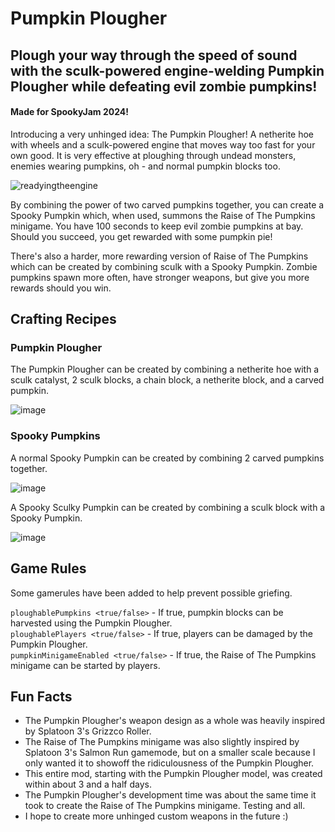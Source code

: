 # Pumpkin Plougher
## Plough your way through the speed of sound with the sculk-powered engine-welding Pumpkin Plougher while defeating evil zombie pumpkins!
#### Made for SpookyJam 2024!

Introducing a very unhinged idea: The Pumpkin Plougher! A netherite hoe with wheels and a sculk-powered engine that moves way too fast for your own good. It is very effective at ploughing through undead monsters, enemies wearing pumpkins, oh - and normal pumpkin blocks too.

![readyingtheengine](https://github.com/user-attachments/assets/98a185fa-773c-4872-bb66-ebc02aff2ac8)

By combining the power of two carved pumpkins together, you can create a Spooky Pumpkin which, when used, summons the Raise of The Pumpkins minigame. You have 100 seconds to keep evil zombie pumpkins at bay. Should you succeed, you get rewarded with some pumpkin pie!

There's also a harder, more rewarding version of Raise of The Pumpkins which can be created by combining sculk with a Spooky Pumpkin. Zombie pumpkins spawn more often, have stronger weapons, but give you more rewards should you win.

## Crafting Recipes

### Pumpkin Plougher
The Pumpkin Plougher can be created by combining a netherite hoe with a sculk catalyst, 2 sculk blocks, a chain block, a netherite block, and a carved pumpkin.

![image](https://github.com/user-attachments/assets/025c2441-b739-43a4-b097-12f03548aa99)

### Spooky Pumpkins
A normal Spooky Pumpkin can be created by combining 2 carved pumpkins together.

![image](https://github.com/user-attachments/assets/17566558-9fe0-4e4b-a42f-929f2587f6ec)

A Spooky Sculky Pumpkin can be created by combining a sculk block with a Spooky Pumpkin.

![image](https://github.com/user-attachments/assets/5fa14fa6-5f93-4c6f-b559-0f3c9ce66436)


## Game Rules
Some gamerules have been added to help prevent possible griefing.

`ploughablePumpkins <true/false>` - If true, pumpkin blocks can be harvested using the Pumpkin Plougher.  
`ploughablePlayers <true/false>` - If true, players can be damaged by the Pumpkin Plougher.  
`pumpkinMinigameEnabled <true/false>` - If true, the Raise of The Pumpkins minigame can be started by players.

## Fun Facts
- The Pumpkin Plougher's weapon design as a whole was heavily inspired by Splatoon 3's Grizzco Roller. 
- The Raise of The Pumpkins minigame was also slightly inspired by Splatoon 3's Salmon Run gamemode, but on a smaller scale because I only wanted it to showoff the ridiculousness of the Pumpkin Plougher.
- This entire mod, starting with the Pumpkin Plougher model, was created within about 3 and a half days.
- The Pumpkin Plougher's development time was about the same time it took to create the Raise of The Pumpkins minigame. Testing and all.
- I hope to create more unhinged custom weapons in the future :)
